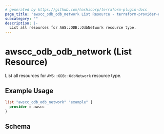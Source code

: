 ```yaml
---
# generated by https://github.com/hashicorp/terraform-plugin-docs
page_title: "awscc_odb_odb_network List Resource - terraform-provider-awscc"
subcategory: ""
description: |-
  List all resources for AWS::ODB::OdbNetwork resource type.
---
```


# awscc_odb_odb_network (List Resource)

List all resources for `AWS::ODB::OdbNetwork` resource type.

## Example Usage

```terraform
list "awscc_odb_odb_network" "example" {
  provider = awscc
}
```

<!-- schema generated by tfplugindocs -->
## Schema
